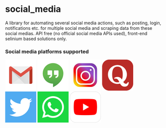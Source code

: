 # social_media
A library for automating several social media actions, such as posting, login, notifications etc. for multiple  social media and scraping data from these social medias. API free (no official social media APIs used), front-end selinium based solutions only.
### Social media platforms supported
<img style="display: inline;" src="https://github.com/atharva-naik/social_media/blob/main/images/gmail.png?raw=true" width="100">
<img style="display: inline;" src="https://github.com/atharva-naik/social_media/blob/main/images/hangouts.png?raw=true" width="100">
<img style="display: inline;" src="https://github.com/atharva-naik/social_media/blob/main/images/instagram.jpg?raw=true" width="100">
<img style="display: inline;" src="https://github.com/atharva-naik/social_media/blob/main/images/quora.png?raw=true" width="100">
<img style="display: inline;" src="https://github.com/atharva-naik/social_media/blob/main/images/twitter.png?raw=true" width="100">
<img style="display: inline;" src="https://github.com/atharva-naik/social_media/blob/main/images/whatsapp.png?raw=true" width="100">
<img style="display: inline;" src="https://github.com/atharva-naik/social_media/blob/main/images/youtube.png?raw=true" width="100">
<!-- ![alt text](https://github.com/atharva-naik/social_media/blob/main/images/facebook.png?raw=true)
![alt text](https://github.com/atharva-naik/social_media/blob/main/images/gmail.png?raw=true)
![alt text](https://github.com/atharva-naik/social_media/blob/main/images/hangouts.png?raw=true)
![alt text](https://github.com/atharva-naik/social_media/blob/main/images/instagram.jpg?raw=true)
![alt text](https://github.com/atharva-naik/social_media/blob/main/images/quora.png?raw=true)
![alt text](https://github.com/atharva-naik/social_media/blob/main/images/twitter.png?raw=true)
![alt text](https://github.com/atharva-naik/social_media/blob/main/images/whatsapp.png?raw=true)
![alt text](https://github.com/atharva-naik/social_media/blob/main/images/youtube.png?raw=true) -->